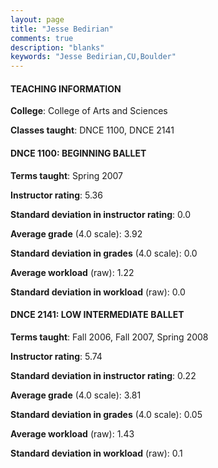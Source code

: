 ```yaml
---
layout: page
title: "Jesse Bedirian" 
comments: true
description: "blanks"
keywords: "Jesse Bedirian,CU,Boulder"
---
```

<head>
<script src="https://ajax.googleapis.com/ajax/libs/jquery/2.1.3/jquery.min.js"></script>
<script src="https://dl.dropboxusercontent.com/s/pc42nxpaw1ea4o9/highcharts.js?dl=0"></script>
<!-- <script src="../assets/js/highcharts.js"></script> -->
<style type="text/css">@font-face {
	font-family: "Bebas Neue";
	src: url(https://www.filehosting.org/file/details/544349/BebasNeue Regular.otf) format("opentype");
	}
	h1.Bebas { 
		font-family: "Bebas Neue", Verdana, Tahoma;
	}
</style>
</head>
	   
#### TEACHING INFORMATION

**College**: College of Arts and Sciences

**Classes taught**: DNCE 1100, DNCE 2141

#### DNCE 1100: BEGINNING BALLET

**Terms taught**: Spring 2007

**Instructor rating**: 5.36

**Standard deviation in instructor rating**: 0.0

**Average grade** (4.0 scale): 3.92

**Standard deviation in grades** (4.0 scale): 0.0

**Average workload** (raw): 1.22

**Standard deviation in workload** (raw): 0.0

#### DNCE 2141: LOW INTERMEDIATE BALLET

**Terms taught**: Fall 2006, Fall 2007, Spring 2008

**Instructor rating**: 5.74

**Standard deviation in instructor rating**: 0.22

**Average grade** (4.0 scale): 3.81

**Standard deviation in grades** (4.0 scale): 0.05

**Average workload** (raw): 1.43

**Standard deviation in workload** (raw): 0.1

